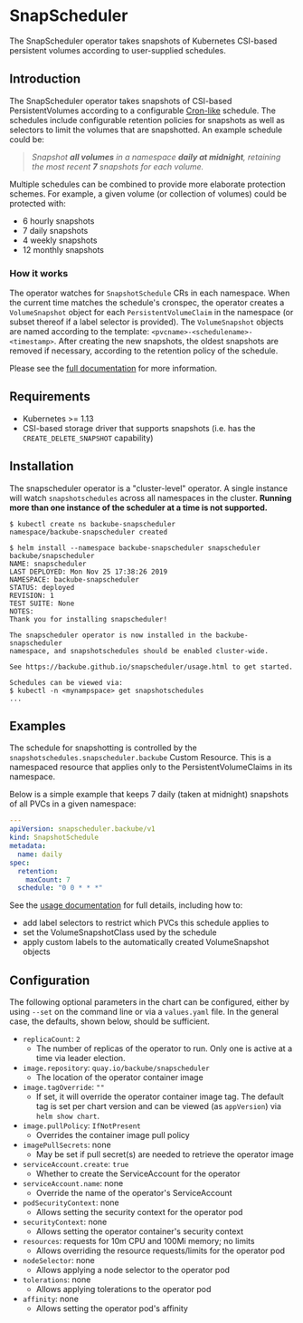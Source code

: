 # SnapScheduler

The SnapScheduler operator takes snapshots of Kubernetes CSI-based persistent
volumes according to user-supplied schedules.

## Introduction

The SnapScheduler operator takes snapshots of CSI-based PersistentVolumes
according to a configurable
[Cron-like](https://en.wikipedia.org/wiki/Cron#Overview) schedule. The schedules
include configurable retention policies for snapshots as well as selectors to
limit the volumes that are snapshotted. An example schedule could be:
> *Snapshot **all volumes** in a namespace **daily at midnight**, retaining the
> most recent **7** snapshots for each volume.*

Multiple schedules can be combined to provide more elaborate protection schemes.
For example, a given volume (or collection of volumes) could be protected with:

- 6 hourly snapshots
- 7 daily snapshots
- 4 weekly snapshots
- 12 monthly snapshots

### How it works

The operator watches for `SnapshotSchedule` CRs in each namespace. When the
current time matches the schedule's cronspec, the operator creates a
`VolumeSnapshot` object for each `PersistentVolumeClaim` in the namespace (or
subset thereof if a label selector is provided). The `VolumeSnapshot` objects
are named according to the template: `<pvcname>-<schedulename>-<timestamp>`.
After creating the new snapshots, the oldest snapshots are removed if necessary,
according to the retention policy of the schedule.

Please see the [full documentation](https://backube.github.io/snapscheduler/)
for more information.

## Requirements

- Kubernetes >= 1.13
- CSI-based storage driver that supports snapshots (i.e. has the
  `CREATE_DELETE_SNAPSHOT` capability)

## Installation

The snapscheduler operator is a "cluster-level" operator. A single instance will
watch `snapshotschedules` across all namespaces in the cluster. **Running more
than one instance of the scheduler at a time is not supported.**

```console
$ kubectl create ns backube-snapscheduler
namespace/backube-snapscheduler created

$ helm install --namespace backube-snapscheduler snapscheduler backube/snapscheduler
NAME: snapscheduler
LAST DEPLOYED: Mon Nov 25 17:38:26 2019
NAMESPACE: backube-snapscheduler
STATUS: deployed
REVISION: 1
TEST SUITE: None
NOTES:
Thank you for installing snapscheduler!

The snapscheduler operator is now installed in the backube-snapscheduler
namespace, and snapshotschedules should be enabled cluster-wide.

See https://backube.github.io/snapscheduler/usage.html to get started.

Schedules can be viewed via:
$ kubectl -n <mynampspace> get snapshotschedules
...
```

## Examples

The schedule for snapshotting is controlled by the
`snapshotschedules.snapscheduler.backube` Custom Resource. This is a namespaced
resource that applies only to the PersistentVolumeClaims in its namespace.

Below is a simple example that keeps 7 daily (taken at midnight) snapshots of
all PVCs in a given namespace:

```yaml
---
apiVersion: snapscheduler.backube/v1
kind: SnapshotSchedule
metadata:
  name: daily
spec:
  retention:
    maxCount: 7
  schedule: "0 0 * * *"
```

See the [usage
documentation](https://backube.github.io/snapscheduler/usage.html) for full
details, including how to:

- add label selectors to restrict which PVCs this schedule applies to
- set the VolumeSnapshotClass used by the schedule
- apply custom labels to the automatically created VolumeSnapshot objects

## Configuration

The following optional parameters in the chart can be configured, either by
using `--set` on the command line or via a `values.yaml` file. In the general
case, the defaults, shown below, should be sufficient.

- `replicaCount`: `2`
  - The number of replicas of the operator to run. Only one is active at a time
    via leader election.
- `image.repository`: `quay.io/backube/snapscheduler`
  - The location of the operator container image
- `image.tagOverride`: `""`
  - If set, it will override the operator container image tag. The default tag
    is set per chart version and can be viewed (as `appVersion`) via `helm show
    chart`.
- `image.pullPolicy`: `IfNotPresent`
  - Overrides the container image pull policy
- `imagePullSecrets`: none
  - May be set if pull secret(s) are needed to retrieve the operator image
- `serviceAccount.create`: `true`
  - Whether to create the ServiceAccount for the operator
- `serviceAccount.name`: none
  - Override the name of the operator's ServiceAccount
- `podSecurityContext`: none
  - Allows setting the security context for the operator pod
- `securityContext`: none
  - Allows setting the operator container's security context
- `resources`: requests for 10m CPU and 100Mi memory; no limits
  - Allows overriding the resource requests/limits for the operator pod
- `nodeSelector`: none
  - Allows applying a node selector to the operator pod
- `tolerations`: none
  - Allows applying tolerations to the operator pod
- `affinity`: none
  - Allows setting the operator pod's affinity
